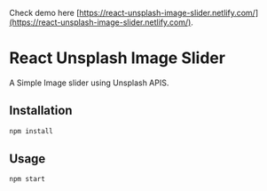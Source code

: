 Check demo here [https://react-unsplash-image-slider.netlify.com/](https://react-unsplash-image-slider.netlify.com/).

# React Unsplash Image Slider

A Simple Image slider using Unsplash APIS.

## Installation


```bash
npm install
```

## Usage

```bash
npm start

```
